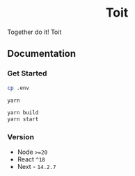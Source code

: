 <h1 align="center">Toit</h1>

Together do it! Toit

## Documentation

### Get Started

```zsh
cp .env

yarn

yarn build
yarn start
```

### Version

- Node `>=20`
- React `^18`
- Next - `14.2.7`

